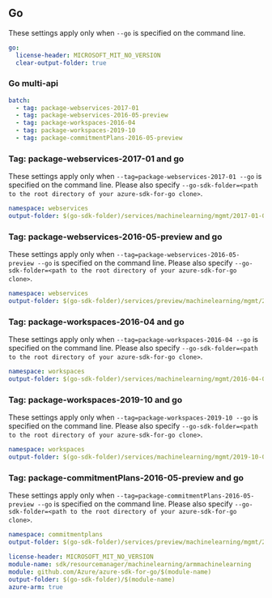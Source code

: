 ## Go

These settings apply only when `--go` is specified on the command line.

``` yaml $(go) && !$(track2)
go:
  license-header: MICROSOFT_MIT_NO_VERSION
  clear-output-folder: true
```

### Go multi-api

``` yaml $(go) && !$(track2) && $(multiapi)
batch:
  - tag: package-webservices-2017-01
  - tag: package-webservices-2016-05-preview
  - tag: package-workspaces-2016-04
  - tag: package-workspaces-2019-10
  - tag: package-commitmentPlans-2016-05-preview
```

### Tag: package-webservices-2017-01 and go

These settings apply only when `--tag=package-webservices-2017-01 --go` is specified on the command line.
Please also specify `--go-sdk-folder=<path to the root directory of your azure-sdk-for-go clone>`.

``` yaml $(tag) == 'package-webservices-2017-01' && $(go)
namespace: webservices
output-folder: $(go-sdk-folder)/services/machinelearning/mgmt/2017-01-01/$(namespace)
```

### Tag: package-webservices-2016-05-preview and go

These settings apply only when `--tag=package-webservices-2016-05-preview --go` is specified on the command line.
Please also specify `--go-sdk-folder=<path to the root directory of your azure-sdk-for-go clone>`.

``` yaml $(tag) == 'package-webservices-2016-05-preview' && $(go)
namespace: webservices
output-folder: $(go-sdk-folder)/services/preview/machinelearning/mgmt/2016-05-01-preview/$(namespace)
```

### Tag: package-workspaces-2016-04 and go

These settings apply only when `--tag=package-workspaces-2016-04 --go` is specified on the command line.
Please also specify `--go-sdk-folder=<path to the root directory of your azure-sdk-for-go clone>`.

``` yaml $(tag) == 'package-workspaces-2016-04' && $(go)
namespace: workspaces
output-folder: $(go-sdk-folder)/services/machinelearning/mgmt/2016-04-01/workspaces
```

### Tag: package-workspaces-2019-10 and go

These settings apply only when `--tag=package-workspaces-2019-10 --go` is specified on the command line.
Please also specify `--go-sdk-folder=<path to the root directory of your azure-sdk-for-go clone>`.

``` yaml $(tag) == 'package-workspaces-2019-10' && $(go)
namespace: workspaces
output-folder: $(go-sdk-folder)/services/machinelearning/mgmt/2019-10-01/workspaces
```

### Tag: package-commitmentPlans-2016-05-preview and go

These settings apply only when `--tag=package-commitmentPlans-2016-05-preview --go` is specified on the command line.
Please also specify `--go-sdk-folder=<path to the root directory of your azure-sdk-for-go clone>`.

``` yaml $(tag) == 'package-commitmentPlans-2016-05-preview' && $(go)
namespace: commitmentplans
output-folder: $(go-sdk-folder)/services/preview/machinelearning/mgmt/2016-05-01-preview/commitmentplans
```

```yaml $(go) && $(track2)
license-header: MICROSOFT_MIT_NO_VERSION
module-name: sdk/resourcemanager/machinelearning/armmachinelearning
module: github.com/Azure/azure-sdk-for-go/$(module-name)
output-folder: $(go-sdk-folder)/$(module-name)
azure-arm: true
```

